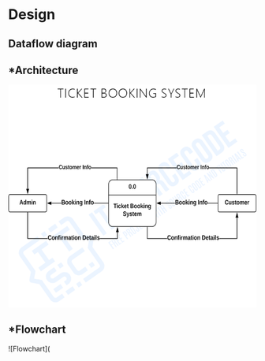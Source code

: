 # Design
## Dataflow diagram
## *Architecture
![Architecture](https://github.com/BhargavaRaj/M1_Movie-Ticket-Booking/blob/f50b359e94f589fe8c47ae205c04caceb1f3d232/2_Architecture/dataflowdiagram.png)
## *Flowchart
![Flowchart](
